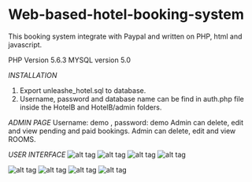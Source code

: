 Web-based-hotel-booking-system
==============================

This booking system integrate with Paypal and written on PHP, html and javascript.

PHP Version 5.6.3
MYSQL version 5.0

*INSTALLATION*


1. Export unleashe_hotel.sql to database.
2. Username, password and database name can be find in auth.php file inside the HotelB and HotelB/admin folders.


*ADMIN PAGE*
Username: demo , password: demo
Admin can delete, edit and view pending and paid bookings.
Admin can delete, edit and view ROOMS.


*USER INTERFACE*
![alt tag](https://github.com/mrzulkarnine/Web-based-hotel-booking-system/blob/master/UserInterface/page-1.PNG)
![alt tag](https://github.com/mrzulkarnine/Web-based-hotel-booking-system/blob/master/UserInterface/page-2.PNG)
![alt tag](https://github.com/mrzulkarnine/Web-based-hotel-booking-system/blob/master/UserInterface/page-3.PNG)
![alt tag](https://github.com/mrzulkarnine/Web-based-hotel-booking-system/blob/master/UserInterface/page-4.PNG)

![alt tag](https://github.com/mrzulkarnine/Web-based-hotel-booking-system/blob/master/UserInterface/admin-1.PNG)
![alt tag](https://github.com/mrzulkarnine/Web-based-hotel-booking-system/blob/master/UserInterface/admin-2.PNG)
![alt tag](https://github.com/mrzulkarnine/Web-based-hotel-booking-system/blob/master/UserInterface/admin-3.PNG)
![alt tag](https://github.com/mrzulkarnine/Web-based-hotel-booking-system/blob/master/UserInterface/admin-4.PNG)
